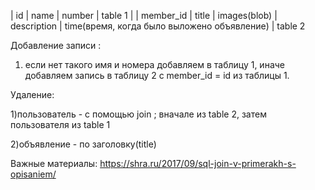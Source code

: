 | id | name | number |  table 1
  |
| member_id | title | images(blob) | description | time(время, когда было выложено объявление) | table 2

Добавление записи :
1) если нет такого имя и номера добавляем в таблицу 1, иначе добавляем запись в таблицу 2 с member_id = id из таблицы 1.

Удаление:

1)пользователь - с помощью join ; вначале из table 2, затем пользователя из table 1

2)объявление - по заголовку(title)

Важные материалы:
https://shra.ru/2017/09/sql-join-v-primerakh-s-opisaniem/
